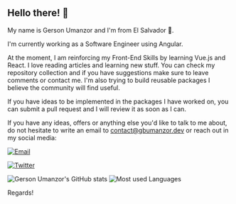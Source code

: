 ## Hello there! 👋

My name is Gerson Umanzor and I'm from El Salvador 💙.

I'm currently working as a Software Engineer using Angular.

At the moment, I am reinforcing my Front-End Skills by learning Vue.js and React. I love reading articles and learning new stuff. You can check my repository collection and if you have suggestions make sure to leave comments or contact me. I'm also trying to build reusable packages I believe the community will find useful.

If you have ideas to be implemented in the packages I have worked on, you can submit a pull request and I will review it as soon as I can.

If you have any ideas, offers or anything else you'd like to talk to me about, do not hesitate to write an email to contact@gbumanzor.dev or reach out in my social media:

[![Email](https://img.shields.io/badge/%E2%9C%89%EF%B8%8F-contact%40gbumanzor.dev-red)](mailto:contact@gbumanzor.dev)

[![Twitter](https://img.shields.io/twitter/follow/gbumanzordev.svg?style=social&label=@gbumanzordev)](https://twitter.com/gbumanzordev)

![Gerson Umanzor's GitHub stats](https://github-readme-stats.vercel.app/api?username=gbumanzordev&show_icons=true&hide=issues&custom_title=My%20GitHub%20Stats) ![Most used Languages](https://github-readme-stats.vercel.app/api/top-langs/?username=gbumanzordev&hide=html,scss,blade,hack,php,css&langs_count=4&custom_title=Languages%20I%20have%20worked%20with&layout=compact)

Regards!

<!--
**gbumanzor/gbumanzor** is a ✨ _special_ ✨ repository because its `README.md` (this file) appears on your GitHub profile.

Here are some ideas to get you started:

- 🔭 I’m currently working on ...
- 🌱 I’m currently learning ...
- 👯 I’m looking to collaborate on ...
- 🤔 I’m looking for help with ...
- 💬 Ask me about ...
- 📫 How to reach me: ...
- 😄 Pronouns: ...
- ⚡ Fun fact: ...
-->
